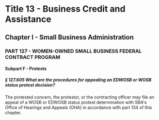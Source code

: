 
# Title 13 - Business Credit and Assistance
## Chapter I - Small Business Administration
### PART 127 - WOMEN-OWNED SMALL BUSINESS FEDERAL CONTRACT PROGRAM
#### Subpart F - Protests
##### § 127.605 What are the procedures for appealing an EDWOSB or WOSB status protest decision?

The protested concern, the protestor, or the contracting officer may file an appeal of a WOSB or EDWOSB status protest determination with SBA's Office of Hearings and Appeals (OHA) in accordance with part 134 of this chapter.
